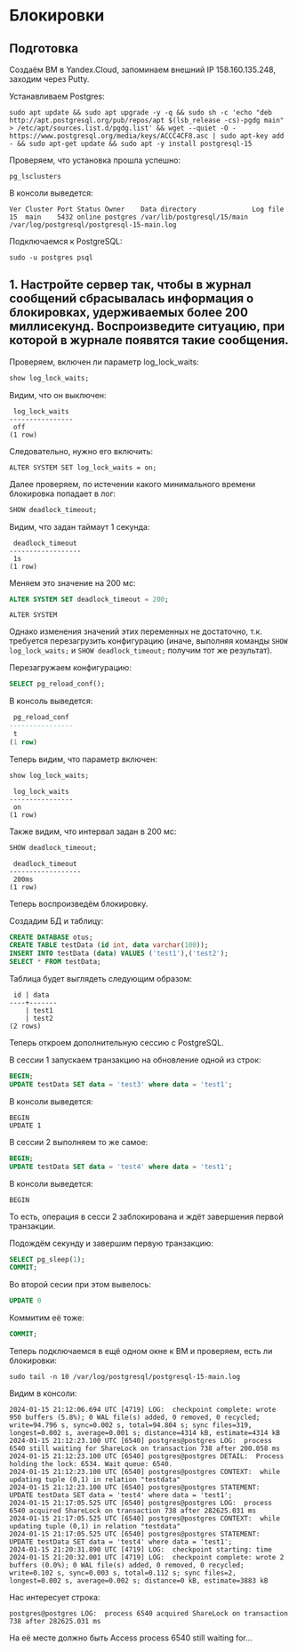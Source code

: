 # Блокировки

## Подготовка

Создаём ВМ в Yandex.Cloud, запоминаем внешний IP 158.160.135.248, заходим через Putty.

Устанавливаем Postgres:
```
sudo apt update && sudo apt upgrade -y -q && sudo sh -c 'echo "deb http://apt.postgresql.org/pub/repos/apt $(lsb_release -cs)-pgdg main" > /etc/apt/sources.list.d/pgdg.list' && wget --quiet -O - https://www.postgresql.org/media/keys/ACCC4CF8.asc | sudo apt-key add - && sudo apt-get update && sudo apt -y install postgresql-15
```

Проверяем, что установка прошла успешно:
```
pg_lsclusters
```

В консоли выведется:
```
Ver Cluster Port Status Owner    Data directory              Log file
15  main    5432 online postgres /var/lib/postgresql/15/main /var/log/postgresql/postgresql-15-main.log
```

Подключаемся к PostgreSQL:
```
sudo -u postgres psql
```

## 1. Настройте сервер так, чтобы в журнал сообщений сбрасывалась информация о блокировках, удерживаемых более 200 миллисекунд. Воспроизведите ситуацию, при которой в журнале появятся такие сообщения.

Проверяем, включен ли параметр log_lock_waits:
```sql
show log_lock_waits;
```

Видим, что он выключен:
```
 log_lock_waits
----------------
 off
(1 row)
```

Следовательно, нужно его включить:  
```
ALTER SYSTEM SET log_lock_waits = on;
```

Далее проверяем, по истечении какого минимального времени блокировка попадает в лог:
```sql
SHOW deadlock_timeout;
```

Видим, что задан таймаут 1 секунда:
```
 deadlock_timeout
------------------
 1s
(1 row)
```

Меняем это значение на 200 мс:
```sql
ALTER SYSTEM SET deadlock_timeout = 200;
```

```
ALTER SYSTEM
```

Однако изменения значений этих переменных не достаточно, т.к. требуется перезагрузить конфигурацию (иначе, выполняя команды `SHOW log_lock_waits;` и `SHOW deadlock_timeout;` получим тот же результат).  

Перезагружаем конфигурацию:  
```sql
SELECT pg_reload_conf();
```

В консоль выведется:

```sql
 pg_reload_conf
----------------
 t
(1 row)
```

Теперь видим, что параметр включен:
```sql
show log_lock_waits;
```

```
 log_lock_waits
----------------
 on
(1 row)
```

Также видим, что интервал задан в 200 мс:
```sql
SHOW deadlock_timeout;
```

```
 deadlock_timeout
------------------
 200ms
(1 row)
```

Теперь воспроизведём блокировку.

Создадим БД и таблицу:

```sql
CREATE DATABASE otus;
CREATE TABLE testData (id int, data varchar(100));
INSERT INTO testData (data) VALUES ('test1'),('test2');
SELECT * FROM testData;
```

Таблица будет выглядеть следующим образом:
```
 id | data
----+-------
    | test1
    | test2
(2 rows)
```

Теперь откроем дополнительную сессию с PostgreSQL.

В сессии 1 запускаем транзакцию на обновление одной из строк:

```sql
BEGIN;
UPDATE testData SET data = 'test3' where data = 'test1';
```

В консоли выведется:
```
BEGIN
UPDATE 1
```

В сессии 2 выполняем то же самое:

```sql
BEGIN;
UPDATE testData SET data = 'test4' where data = 'test1';
```

В консоли выведется:
```
BEGIN
```

То есть, операция в сесси 2 заблокирована и ждёт завершения первой транзакции.

Подождём секунду и завершим первую транзакцию:
```sql
SELECT pg_sleep(1);
COMMIT;
```

Во второй сесии при этом вывелось:
```sql
UPDATE 0
```

Коммитим её тоже:
```sql
COMMIT;
```

Теперь подключаемся в ещё одном окне к ВМ и проверяем, есть ли блокировки:
```
sudo tail -n 10 /var/log/postgresql/postgresql-15-main.log
```

Видим в консоли:
```
2024-01-15 21:12:06.694 UTC [4719] LOG:  checkpoint complete: wrote 950 buffers (5.8%); 0 WAL file(s) added, 0 removed, 0 recycled; write=94.796 s, sync=0.002 s, total=94.804 s; sync files=319, longest=0.002 s, average=0.001 s; distance=4314 kB, estimate=4314 kB
2024-01-15 21:12:23.100 UTC [6540] postgres@postgres LOG:  process 6540 still waiting for ShareLock on transaction 738 after 200.058 ms
2024-01-15 21:12:23.100 UTC [6540] postgres@postgres DETAIL:  Process holding the lock: 6534. Wait queue: 6540.
2024-01-15 21:12:23.100 UTC [6540] postgres@postgres CONTEXT:  while updating tuple (0,1) in relation "testdata"
2024-01-15 21:12:23.100 UTC [6540] postgres@postgres STATEMENT:  UPDATE testData SET data = 'test4' where data = 'test1';
2024-01-15 21:17:05.525 UTC [6540] postgres@postgres LOG:  process 6540 acquired ShareLock on transaction 738 after 282625.031 ms
2024-01-15 21:17:05.525 UTC [6540] postgres@postgres CONTEXT:  while updating tuple (0,1) in relation "testdata"
2024-01-15 21:17:05.525 UTC [6540] postgres@postgres STATEMENT:  UPDATE testData SET data = 'test4' where data = 'test1';
2024-01-15 21:20:31.890 UTC [4719] LOG:  checkpoint starting: time
2024-01-15 21:20:32.001 UTC [4719] LOG:  checkpoint complete: wrote 2 buffers (0.0%); 0 WAL file(s) added, 0 removed, 0 recycled; write=0.102 s, sync=0.003 s, total=0.112 s; sync files=2, longest=0.002 s, average=0.002 s; distance=0 kB, estimate=3883 kB
```

Нас интересует строка:
```
postgres@postgres LOG:  process 6540 acquired ShareLock on transaction 738 after 282625.031 ms
```

На её месте должно быть Access process 6540 still waiting for...
